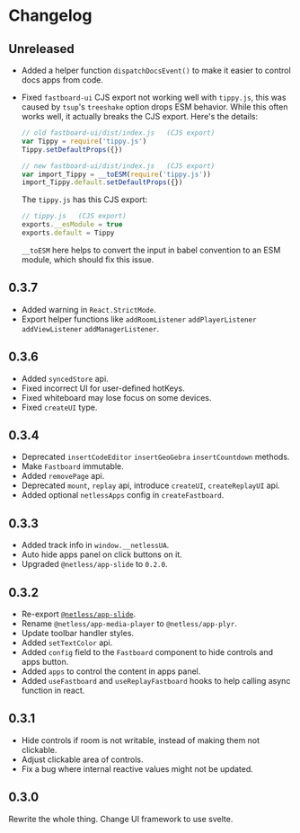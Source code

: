 # Changelog

## Unreleased

- Added a helper function `dispatchDocsEvent()` to make it easier to control docs apps from code.

- Fixed `fastboard-ui` CJS export not working well with `tippy.js`, this was caused by `tsup`'s `treeshake` option drops ESM behavior. While this often works well, it actually breaks the CJS export. Here's the details:

  ```js
  // old fastboard-ui/dist/index.js   (CJS export)
  var Tippy = require('tippy.js')
  Tippy.setDefaultProps({})
  ```

  ```js
  // new fastboard-ui/dist/index.js   (CJS export)
  var import_Tippy = __toESM(require('tippy.js'))
  import_Tippy.default.setDefaultProps({})
  ```

  The `tippy.js` has this CJS export:

  ```js
  // tippy.js   (CJS export)
  exports.__esModule = true
  exports.default = Tippy
  ```

  `__toESM` here helps to convert the input in babel convention to an ESM module, which should fix this issue.

## 0.3.7

- Added warning in `React.StrictMode`.
- Export helper functions like `addRoomListener` `addPlayerListener` `addViewListener` `addManagerListener`.

## 0.3.6

- Added `syncedStore` api.
- Fixed incorrect UI for user-defined hotKeys.
- Fixed whiteboard may lose focus on some devices.
- Fixed `createUI` type.

## 0.3.4

- Deprecated `insertCodeEditor` `insertGeoGebra` `insertCountdown` methods.
- Make `Fastboard` immutable.
- Added `removePage` api.
- Deprecated `mount`, `replay` api, introduce `createUI`, `createReplayUI` api.
- Added optional `netlessApps` config in `createFastboard`.

## 0.3.3

- Added track info in `window.__netlessUA`.
- Auto hide apps panel on click buttons on it.
- Upgraded `@netless/app-slide` to `0.2.0`.

## 0.3.2

- Re-export [`@netless/app-slide`](https://github.com/netless-io/netless-app/tree/master/packages/app-slide).
- Rename `@netless/app-media-player` to `@netless/app-plyr`.
- Update toolbar handler styles.
- Added `setTextColor` api.
- Added `config` field to the `Fastboard` component to hide controls and apps button.
- Added `apps` to control the content in apps panel.
- Added `useFastboard` and `useReplayFastboard` hooks to help calling async function in react.

## 0.3.1

- Hide controls if room is not writable, instead of making them not clickable.
- Adjust clickable area of controls.
- Fix a bug where internal reactive values might not be updated.

## 0.3.0

Rewrite the whole thing. Change UI framework to use svelte.
